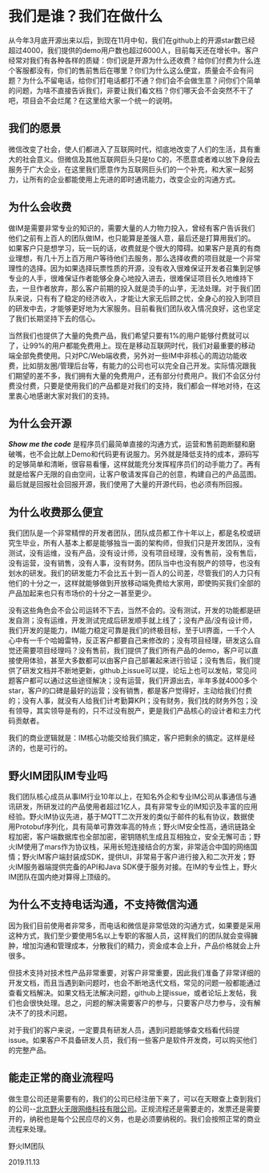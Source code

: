 # 我们是谁？我们在做什么
从今年3月底开源出来以后，到现在11月中旬，我们在github上的开源star数已经超过4000，我们提供的demo用户数也超过6000人，目前每天还在增长中。客户经常对我们有各种各样的质疑：你们说是开源为什么还收费？给你们付费为什么连个客服都没有，你们的售前售后在哪里？你们为什么这么便宜，质量会不会有问题？为什么不留电话，给你们打电话都打不通？你们会不会做生意？问你们个简单的问题，为啥不直接告诉我们，非要让我们看文档？你们哪天会不会突然不干了吧，项目会不会烂尾？在这里给大家一个统一的说明。

## 我们的愿景
微信改变了社会，使人们都进入了互联网时代，彻底地改变了人们的生活，具有重大的社会意义。但微信及其他互联网巨头只是to C的，不愿意或者难以放下身段去服务于广大企业，在这里我们愿意作为互联网巨头们的一个补充，和大家一起努力，让所有的企业都能使用上先进的即时通讯能力，改变企业的沟通方式。

## 为什么会收费
做IM是需要非常专业的知识的，需要大量的人力物力投入，曾经有客户告诉我们他们之前有上百人的团队做IM，也只能算是差强人意，最后还是打算用我们的。如果客户只是想学习，玩一玩的话，收费就是个很大的障碍。如果客户是真的有商业理想，有几十万上百万用户等待他们去服务，那么选择收费的项目就是一个非常理性的选择。因为如果选择玩票性质的开源，没有收入很难保证开发者召集到足够专业的人手，很难保证作者能够全身心地投入进去，很难保证项目长久地维持下去，一旦作者放弃，那么客户前期的投入就是烫手的山芋，无法处理。对于我们团队来说，只有有了稳定的经济收入，才能让大家无后顾之忧，全身心的投入到项目的研发中去，才能够更好地为大家服务。目前看我们团队收入情况良好，这也坚定了我们长期坚持下去的信心。

当然我们也提供了大量的免费产品，我们希望只要有1%的用户能够付费就可以了，让99%的用户都能免费用上。现在是移动互联网时代，我们对最重要的移动端全部免费使用。只对PC/Web端收费，另外对一些IM中非核心的周边功能收费，比如朋友圈/管理后台等，有能力的公司也可以完全自己开发。实际情况跟我们期望的差不多，我们拥有大量的免费用户，还有部分付费用户。我们不会区分付费没付费，只要是使用我们的产品都是对我们的支持，我们都会一样地对待，在这里衷心地感谢大家对我们的支持。

## 为什么会开源
***Show me the code*** 是程序员们最简单直接的沟通方式，运营和售前跑断腿和磨破嘴，也不会比献上Demo和代码更有说服力。另外就是降低支持的成本，源码写的足够简单和清晰，很容易看懂，这样就能充分发挥程序员们的动手能力了。再有就是给客户无限的自由空间，让客户敬请发挥自己的创意，构建自己的产品蓝图。最后就是回报社会回报开源，我们使用了大量的开源代码，也必须有所回报。

## 为什么收费那么便宜
我们团队是一个非常精悍的开发者团队，团队成员都工作十年以上，都是名校或研究生毕业，所有人基本上都是能够独当一面的架构师，但我们只是开发团队，没有测试，没有运维，没有产品，没有设计师，没有项目经理，没有售前，没有售后，没有运营，没有销售，没有人事，没有财务。团队当中也没有脱产的领导，也没有划水的研发。我们的研发能力不会比五十到一百人的公司差，尽管我们的人力只有他们的十分之一，这样就能够做到开放移动端免费给大家用，即使购买我们全部的产品加起来也只有市场价的十分之一甚至更少。

没有这些角色会不会公司运转不下去，当然不会的。没有测试，开发的功能都是研发自测；没有运维，开发测试完成后研发顺手就上线了；没有产品/没有设计师，我们开发的是能力，IM能力稳定可靠是我们的终极目标，至于UI界面，一千个人心中有一千个哈姆雷特，反正客户都要自己来修改的；没有项目经理，研发这么自觉还需要项目经理吗？没有售前，我们提供了我们所有产品的demo，客户可以直接使用体验，甚至大多数都可以由客户自己部署起来进行验证；没有售后，我们提供了研发文档并不断地更新，github上issue可以提，论坛上也可以发帖，常见问题客户都可以通过这些途径解决；没有运营，我们开源出去，半年多就4000多个star，客户的口碑是最好的运营；没有销售，都是客户觉得好，主动给我们付费的；没有人事，就没有人给我们计考勤算KPI；没有财务，我们找的财务外包；没有领导，其实领导是有的，只不过没有脱产，更是我们产品核心的设计者和主力代码贡献者。

我们的商业逻辑就是：IM核心功能交给我们搞定，客户把剩余的搞定。这样是经济的，也是可行的。

## 野火IM团队IM专业吗
我们团队核心成员从事IM行业10年以上，在知名外企和专业IM公司从事通信与通讯研发，所研发过的产品使用者超过1亿人，具有非常专业的IM知识及丰富的应用经验。野火IM协议先进，基于MQTT二次开发的类似于邮件的私有协议，数据使用Protobuf序列化，具有简单可靠效率高的特点；野火IM安全性高，通讯链路全程加密，客户端数据库也全部加密，密钥随机生成且互相独立，安全无懈可击；野火IM使用了mars作为协议栈，采用长短连接结合的方案，非常适合中国的网络国情；野火IM客户端封装成SDK，提供UI，非常易于客户进行接入和二次开发；野火IM服务器端提供完备的API和Java SDK便于服务对接。在IM的专业性上，野火IM团队在国内绝对算得上顶级的。

## 为什么不支持电话沟通，不支持微信沟通
因为我们目前使用者非常多，而电话和微信是非常低效的沟通方式，如果要是采用这种方式，我们至少要使用5名以上专职的客服人员，这样我们的团队就会变得臃肿，增加沟通和管理成本，分散我们的精力，资金成本会上升，产品价格就会上升很多。

但技术支持对技术性产品非常重要，对客户非常重要，因此我们准备了非常详细的开发文档，而且当遇到新问题时，也会不断地迭代文档，常见的问题一般都能通过查看文档解决。如果文档无法解决问题，github上提issue，或者论坛上发帖，我们也会很快处理。总之，问题的解决需要客户的参与，只要客户尽力参与，没有解决不了的技术问题。

对于我们的客户来说，一定要具有研发人员，遇到问题能够查文档看代码提issue。如果客户不具备研发人员，我们有一些客户是软件开发商，可以购买他们的完整产品。

## 能走正常的商业流程吗
做生意公司还是需要有的，我们的公司已经注册下来了，可以在天眼查上查到我们的公司--[北京野火无限网络科技有限公司](https://www.tianyancha.com/company/3384002750)。正规流程还是需要走的，发票还是需要开的，纳税也是每个公民应尽的义务，也是必须要纳税的。我们会按照正常的商业流程来处理。

野火IM团队

2019.11.13
